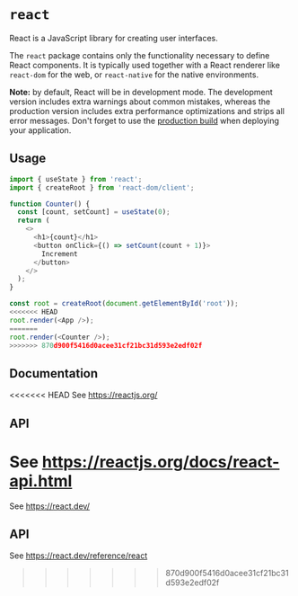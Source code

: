 # `react`

React is a JavaScript library for creating user interfaces.

The `react` package contains only the functionality necessary to define React components. It is typically used together with a React renderer like `react-dom` for the web, or `react-native` for the native environments.

**Note:** by default, React will be in development mode. The development version includes extra warnings about common mistakes, whereas the production version includes extra performance optimizations and strips all error messages. Don't forget to use the [production build](https://reactjs.org/docs/optimizing-performance.html#use-the-production-build) when deploying your application.

## Usage

```js
import { useState } from 'react';
import { createRoot } from 'react-dom/client';

function Counter() {
  const [count, setCount] = useState(0);
  return (
    <>
      <h1>{count}</h1>
      <button onClick={() => setCount(count + 1)}>
        Increment
      </button>
    </>
  );
}

const root = createRoot(document.getElementById('root'));
<<<<<<< HEAD
root.render(<App />);
=======
root.render(<Counter />);
>>>>>>> 870d900f5416d0acee31cf21bc31d593e2edf02f
```

## Documentation

<<<<<<< HEAD
See https://reactjs.org/

## API

See https://reactjs.org/docs/react-api.html
=======
See https://react.dev/

## API

See https://react.dev/reference/react
>>>>>>> 870d900f5416d0acee31cf21bc31d593e2edf02f
